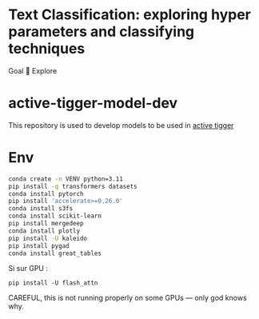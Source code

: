 # Text Classification: exploring hyper parameters and classifying techniques
Goal :dart: Explore
# active-tigger-model-dev
This repository is used to develop models to be used in [active tigger](https://github.com/emilienschultz/activetigger)

# Env
```bash
conda create -n VENV python=3.11
pip install -q transformers datasets
conda install pytorch
pip install 'accelerate>=0.26.0'
conda install s3fs
conda install scikit-learn
pip install mergedeep
conda install plotly
pip install -U kaleido
pip install pygad
conda install great_tables
```
Si sur GPU : 
```
pip install -U flash_attn
```

CAREFUL, this is not running properly on some GPUs — only god knows why.
